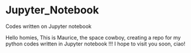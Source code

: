 # Jupyter_Notebook
Codes written on Jupyter notebook

Hello homies,
This is Maurice, the space cowboy, creating a repo for my python codes written in Jupyter notebook !!!
I hope to visit you soon, ciao!
